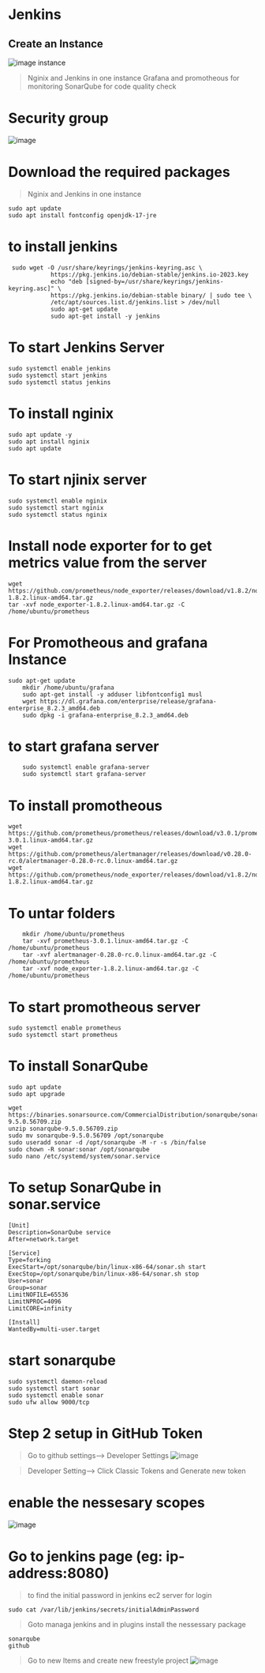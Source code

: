 # Jenkins

## Create an Instance 
![image](https://github.com/user-attachments/assets/00c40c51-c616-40cb-a755-298162c74572)
instance 
> Nginix and Jenkins in one instance
> Grafana and promotheous for monitoring
> SonarQube for code quality check

# Security group 
![image](https://github.com/user-attachments/assets/1c8135d7-d237-4263-9ec1-4dcc941c5391)

# Download the required packages 
> Nginix and Jenkins in one instance

```
sudo apt update
sudo apt install fontconfig openjdk-17-jre
```
# to install jenkins
```
 sudo wget -O /usr/share/keyrings/jenkins-keyring.asc \
            https://pkg.jenkins.io/debian-stable/jenkins.io-2023.key
            echo "deb [signed-by=/usr/share/keyrings/jenkins-keyring.asc]" \
            https://pkg.jenkins.io/debian-stable binary/ | sudo tee \
            /etc/apt/sources.list.d/jenkins.list > /dev/null
            sudo apt-get update
            sudo apt-get install -y jenkins
```
# To start Jenkins Server 
```
sudo systemctl enable jenkins
sudo systemctl start jenkins
sudo systemctl status jenkins
```
# To install nginix
```
sudo apt update -y
sudo apt install nginix
sudo apt update
```
# To start njinix server
```
sudo systemctl enable nginix
sudo systemctl start nginix
sudo systemctl status nginix
```

# Install node exporter for to get metrics value from the server

```
wget https://github.com/prometheus/node_exporter/releases/download/v1.8.2/node_exporter-1.8.2.linux-amd64.tar.gz
tar -xvf node_exporter-1.8.2.linux-amd64.tar.gz -C /home/ubuntu/prometheus
```


# For Promotheous and grafana Instance

```
sudo apt-get update
    mkdir /home/ubuntu/grafana
    sudo apt-get install -y adduser libfontconfig1 musl
    wget https://dl.grafana.com/enterprise/release/grafana-enterprise_8.2.3_amd64.deb
    sudo dpkg -i grafana-enterprise_8.2.3_amd64.deb
```
# to start grafana server
```
    sudo systemctl enable grafana-server
    sudo systemctl start grafana-server
```
# To install promotheous
```
wget https://github.com/prometheus/prometheus/releases/download/v3.0.1/prometheus-3.0.1.linux-amd64.tar.gz
wget https://github.com/prometheus/alertmanager/releases/download/v0.28.0-rc.0/alertmanager-0.28.0-rc.0.linux-amd64.tar.gz
wget https://github.com/prometheus/node_exporter/releases/download/v1.8.2/node_exporter-1.8.2.linux-amd64.tar.gz
```
# To untar folders
```
    mkdir /home/ubuntu/prometheus
    tar -xvf prometheus-3.0.1.linux-amd64.tar.gz -C /home/ubuntu/prometheus
    tar -xvf alertmanager-0.28.0-rc.0.linux-amd64.tar.gz -C /home/ubuntu/prometheus
    tar -xvf node_exporter-1.8.2.linux-amd64.tar.gz -C /home/ubuntu/prometheus
```
# To start promotheous server
```
sudo systemctl enable prometheus
sudo systemctl start prometheus
```
# To install SonarQube
```
sudo apt update
sudo apt upgrade
```
```
wget https://binaries.sonarsource.com/CommercialDistribution/sonarqube/sonarqube-9.5.0.56709.zip
unzip sonarqube-9.5.0.56709.zip
sudo mv sonarqube-9.5.0.56709 /opt/sonarqube
sudo useradd sonar -d /opt/sonarqube -M -r -s /bin/false
sudo chown -R sonar:sonar /opt/sonarqube
sudo nano /etc/systemd/system/sonar.service
```

# To setup SonarQube in sonar.service

```
[Unit]
Description=SonarQube service
After=network.target

[Service]
Type=forking
ExecStart=/opt/sonarqube/bin/linux-x86-64/sonar.sh start
ExecStop=/opt/sonarqube/bin/linux-x86-64/sonar.sh stop
User=sonar
Group=sonar
LimitNOFILE=65536
LimitNPROC=4096
LimitCORE=infinity

[Install]
WantedBy=multi-user.target
```
# start sonarqube

```
sudo systemctl daemon-reload
sudo systemctl start sonar
sudo systemctl enable sonar
sudo ufw allow 9000/tcp
```

# Step 2 setup in GitHub Token

> Go to github settings--> Developer Settings
![image](https://github.com/user-attachments/assets/3d0d0b67-9b1c-4a20-b085-432c8c61ad99)

> Developer Setting--> Click Classic Tokens and Generate new token
# enable the nessesary scopes
![image](https://github.com/user-attachments/assets/ae39945b-4920-4ee8-b329-a9c0ed0c5795)

# Go to jenkins page (eg: ip-address:8080)
> to find the initial password in jenkins ec2 server for login 
```
sudo cat /var/lib/jenkins/secrets/initialAdminPassword
```
> Goto managa jenkins and in plugins install the nessessary package
```
sonarqube
github
```
> Go to new Items and create new freestyle project
![image](https://github.com/user-attachments/assets/275b5002-a8b4-43c3-bed7-e9d3a3646957)

